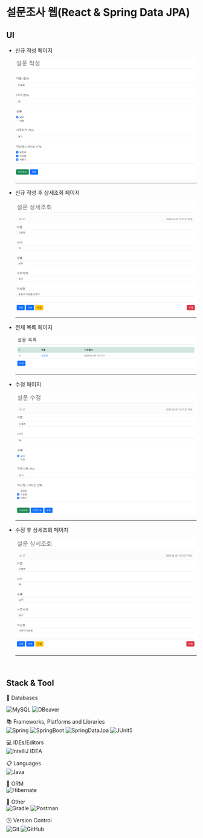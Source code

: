 <h1>설문조사 웹(React & Spring Data JPA)</h1>

<h2>UI</h2>

<ul>
<li>신규 작성 페이지</li>

![1-SurveyServer Create Page.png](doc%2FpageScreenshot%2F1-SurveyServer%20Create%20Page.png)<hr>

<li>신규 작성 후 상세조회 페이지</li>

![2-SurveyServer Detail Page.png](doc%2FpageScreenshot%2F2-SurveyServer%20Detail%20Page.png)<hr>

<li>전체 목록 페이지</li>

![3-SurveyServer List Page.png](doc%2FpageScreenshot%2F3-SurveyServer%20List%20Page.png)<hr>

<li>수정 페이지</li>

![4-SurveyServer Update Page.png](doc%2FpageScreenshot%2F4-SurveyServer%20Update%20Page.png)<hr>

<li>수정 후 상세조회 페이지</li>

![5-SurveyServer Detail Page after Update.png](doc%2FpageScreenshot%2F5-SurveyServer%20Detail%20Page%20after%20Update.png)<hr>

</ul>

<br>
<h2>Stack & Tool</h2>
💾 Databases<br>

![MySQL](https://img.shields.io/badge/mysql-%2300f.svg?style=for-the-badge&logo=mysql&logoColor=white)
![DBeaver](https://img.shields.io/badge/dbeaver-382923.svg?style=for-the-badge&logo=dbeaver&logoColor=white)

📚 Frameworks, Platforms and Libraries<br>
![Spring](https://img.shields.io/badge/spring-%236DB33F.svg?style=for-the-badge&logo=spring&logoColor=white)
![SpringBoot](https://img.shields.io/badge/springboot-6DB33F?style=for-the-badge&logo=springboot&logoColor=white)
![SpringDataJpa](https://img.shields.io/badge/springdatajpa-6DB33F?style=for-the-badge&logo=springdatajpa&logoColor=white)
![JUnit5](https://img.shields.io/badge/JUnit5-25A162?style=for-the-badge&logo=JUnit5&logoColor=white)

💻 IDEs/Editors<br>
![IntelliJ IDEA](https://img.shields.io/badge/IntelliJIDEA-000000.svg?style=for-the-badge&logo=intellij-idea&logoColor=white)

📋 Languages<br>
![Java](https://img.shields.io/badge/java-%23ED8B00.svg?style=for-the-badge&logo=openjdk&logoColor=white)

🎋 ORM<br>
![Hibernate](https://img.shields.io/badge/Hibernate-59666C?style=for-the-badge&logo=Hibernate&logoColor=white)

🥅 Other<br>
![Gradle](https://img.shields.io/badge/Gradle-02303A.svg?style=for-the-badge&logo=Gradle&logoColor=white)
![Postman](https://img.shields.io/badge/Postman-FF6C37?style=for-the-badge&logo=postman&logoColor=white)

🕓 Version Control<br>
![Git](https://img.shields.io/badge/git-%23F05033.svg?style=for-the-badge&logo=git&logoColor=white)
![GitHub](https://img.shields.io/badge/github-%23121011.svg?style=for-the-badge&logo=github&logoColor=white)
